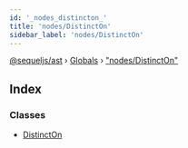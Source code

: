 ```yaml
---
id: '_nodes_distincton_'
title: 'nodes/DistinctOn'
sidebar_label: 'nodes/DistinctOn'
---
```


[@sequeljs/ast](../index.md) › [Globals](../globals.md) ›
["nodes/DistinctOn"](_nodes_distincton_.md)

## Index

### Classes

- [DistinctOn](../classes/_nodes_distincton_.distincton.md)
